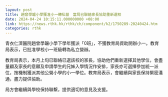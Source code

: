 ```yaml
---
layout: post
title: 趙曾學韞小學獲准小一轉私營　當局已聯絡家長協助重新選校
date: 2024-04-24 10:15:11.000000000 +08:00
link: https://news.rthk.hk/rthk/ch/component/k2/1750289-20240424.htm
categories: rthk
---
```


青衣仁濟醫院趙曾學韞小學下學年獲派「0班」，不獲教育局資助開辦小一。教育局表示，已批准學校小一班級轉為私立營辦。

教育局表示，本月上旬已聯絡已選該校的家長，協助他們重新選擇其他學位，會盡量顧及家長的意願及申請學生的兄姊入學情況作安排，家長亦可選擇參加統一派位，按機制獲派其他公營小學的小一學位。教育局表示，會繼續與家長保持緊密溝通，盡力提供協助。

局方會繼續與學校保持聯繫，提供適切的意見及支援。

